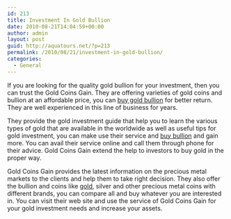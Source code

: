 ```yaml
---
id: 213
title: Investment In Gold Bullion
date: 2010-08-21T14:04:59+00:00
author: admin
layout: post
guid: http://aquatours.net/?p=213
permalink: /2010/08/21/investment-in-gold-bullion/
categories:
  - General
---
```

If you are looking for the quality gold bullion for your investment, then you can trust the Gold Coins Gain. They are offering varieties of gold coins and bullion at an affordable price, you can [buy gold bullion](http://www.goldcoinsgain.com/gold-bullion-coins.html) for better return. They are well experienced in this line of business for years.

They provide the gold investment guide that help you to learn the various types of gold that are available in the worldwide as well as useful tips for gold investment, you can make use their service and [buy bullion](http://www.goldcoinsgain.com/gold-bullion-coins.html) and gain more. You can avail their service online and call them through phone for their advice. Gold Coins Gain extend the help to investors to buy gold in the proper way.

Gold Coins Gain provides the latest information on the precious metal markets to the clients and help them to take right decision. They also offer the bullion and coins like [gold](http://www.goldcoinsgain.com), silver and other precious metal coins with different brands, you can compare all and buy whatever you are interested in. You can visit their web site and use the service of Gold Coins Gain for your gold investment needs and increase your assets.